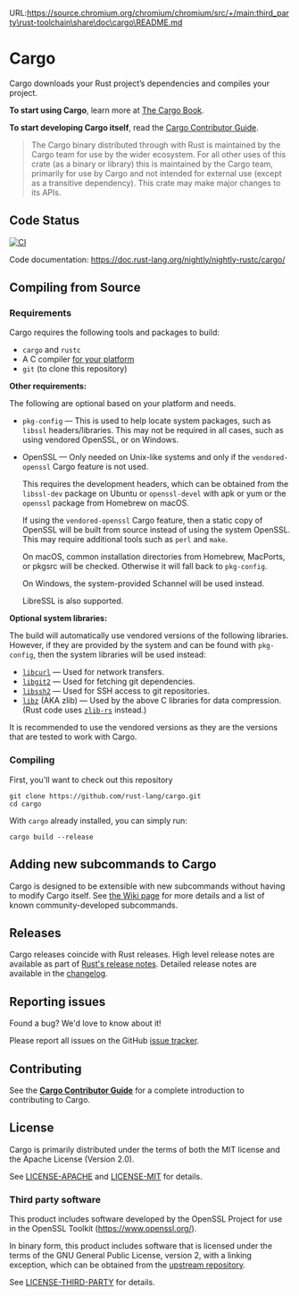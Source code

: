 URL:https://source.chromium.org/chromium/chromium/src/+/main:third_party\rust-toolchain\share\doc\cargo\README.md
# Cargo

Cargo downloads your Rust project’s dependencies and compiles your project.

**To start using Cargo**, learn more at [The Cargo Book].

**To start developing Cargo itself**, read the [Cargo Contributor Guide].

[The Cargo Book]: https://doc.rust-lang.org/cargo/
[Cargo Contributor Guide]: https://rust-lang.github.io/cargo/contrib/

> The Cargo binary distributed through with Rust is maintained by the Cargo
> team for use by the wider ecosystem.
> For all other uses of this crate (as a binary or library) this is maintained
> by the Cargo team, primarily for use by Cargo and not intended for external
> use (except as a transitive dependency). This crate may make major changes to
> its APIs.

## Code Status

[![CI](https://github.com/rust-lang/cargo/actions/workflows/main.yml/badge.svg?branch=auto-cargo)](https://github.com/rust-lang/cargo/actions/workflows/main.yml)

Code documentation: <https://doc.rust-lang.org/nightly/nightly-rustc/cargo/>

## Compiling from Source

### Requirements

Cargo requires the following tools and packages to build:

* `cargo` and `rustc`
* A C compiler [for your platform](https://github.com/rust-lang/cc-rs#compile-time-requirements)
* `git` (to clone this repository)

**Other requirements:**

The following are optional based on your platform and needs.

* `pkg-config` — This is used to help locate system packages, such as `libssl` headers/libraries. This may not be required in all cases, such as using vendored OpenSSL, or on Windows.
* OpenSSL — Only needed on Unix-like systems and only if the `vendored-openssl` Cargo feature is not used.

  This requires the development headers, which can be obtained from the `libssl-dev` package on Ubuntu or `openssl-devel` with apk or yum or the `openssl` package from Homebrew on macOS.

  If using the `vendored-openssl` Cargo feature, then a static copy of OpenSSL will be built from source instead of using the system OpenSSL.
  This may require additional tools such as `perl` and `make`.

  On macOS, common installation directories from Homebrew, MacPorts, or pkgsrc will be checked. Otherwise it will fall back to `pkg-config`.

  On Windows, the system-provided Schannel will be used instead.

  LibreSSL is also supported.

**Optional system libraries:**

The build will automatically use vendored versions of the following libraries. However, if they are provided by the system and can be found with `pkg-config`, then the system libraries will be used instead:

* [`libcurl`](https://curl.se/libcurl/) — Used for network transfers.
* [`libgit2`](https://libgit2.org/) — Used for fetching git dependencies.
* [`libssh2`](https://www.libssh2.org/) — Used for SSH access to git repositories.
* [`libz`](https://zlib.net/) (AKA zlib) — Used by the above C libraries for data compression. (Rust code uses [`zlib-rs`](https://github.com/trifectatechfoundation/zlib-rs) instead.)

It is recommended to use the vendored versions as they are the versions that are tested to work with Cargo.

### Compiling

First, you'll want to check out this repository

```
git clone https://github.com/rust-lang/cargo.git
cd cargo
```

With `cargo` already installed, you can simply run:

```
cargo build --release
```

## Adding new subcommands to Cargo

Cargo is designed to be extensible with new subcommands without having to modify
Cargo itself. See [the Wiki page][third-party-subcommands] for more details and
a list of known community-developed subcommands.

[third-party-subcommands]: https://github.com/rust-lang/cargo/wiki/Third-party-cargo-subcommands


## Releases

Cargo releases coincide with Rust releases.
High level release notes are available as part of [Rust's release notes][rel].
Detailed release notes are available in the [changelog].

[rel]: https://github.com/rust-lang/rust/blob/master/RELEASES.md
[changelog]: https://doc.rust-lang.org/nightly/cargo/CHANGELOG.html

## Reporting issues

Found a bug? We'd love to know about it!

Please report all issues on the GitHub [issue tracker][issues].

[issues]: https://github.com/rust-lang/cargo/issues

## Contributing

See the **[Cargo Contributor Guide]** for a complete introduction
to contributing to Cargo.

## License

Cargo is primarily distributed under the terms of both the MIT license
and the Apache License (Version 2.0).

See [LICENSE-APACHE](LICENSE-APACHE) and [LICENSE-MIT](LICENSE-MIT) for details.

### Third party software

This product includes software developed by the OpenSSL Project
for use in the OpenSSL Toolkit (https://www.openssl.org/).

In binary form, this product includes software that is licensed under the
terms of the GNU General Public License, version 2, with a linking exception,
which can be obtained from the [upstream repository][1].

See [LICENSE-THIRD-PARTY](LICENSE-THIRD-PARTY) for details.

[1]: https://github.com/libgit2/libgit2

